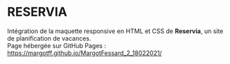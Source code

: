 # RESERVIA

Intégration de la maquette responsive en HTML et CSS de __Reservia__, un site de planification de vacances.   
Page hébergée sur GitHub Pages : https://margotff.github.io/MargotFessard_2_18022021/
